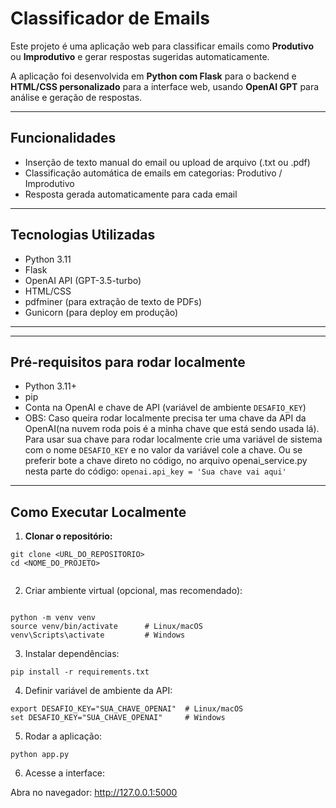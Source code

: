 # Classificador de Emails

Este projeto é uma aplicação web para classificar emails como **Produtivo** ou **Improdutivo** e gerar respostas sugeridas automaticamente.  

A aplicação foi desenvolvida em **Python com Flask** para o backend e **HTML/CSS personalizado** para a interface web, usando **OpenAI GPT** para análise e geração de respostas.

---

## Funcionalidades

- Inserção de texto manual do email ou upload de arquivo (.txt ou .pdf)
- Classificação automática de emails em categorias: Produtivo / Improdutivo
- Resposta gerada automaticamente para cada email

---

## Tecnologias Utilizadas

- Python 3.11
- Flask
- OpenAI API (GPT-3.5-turbo)
- HTML/CSS
- pdfminer (para extração de texto de PDFs)
- Gunicorn (para deploy em produção)

---


---

## Pré-requisitos para rodar localmente

- Python 3.11+
- pip
- Conta na OpenAI e chave de API (variável de ambiente `DESAFIO_KEY`)
- OBS: Caso queira rodar localmente precisa ter uma chave da API da OpenAI(na nuvem roda pois é a minha chave que está sendo usada lá).
    Para usar sua chave para rodar localmente crie uma variável de sistema com o nome `DESAFIO_KEY` e no valor da  variável cole a chave.
    Ou se preferir bote a chave direto no código, no arquivo openai_service.py nesta parte do código: ```openai.api_key = 'Sua chave vai aqui'```

---

## Como Executar Localmente

1. **Clonar o repositório:**

```bash:
git clone <URL_DO_REPOSITORIO>
cd <NOME_DO_PROJETO>


```
2. Criar ambiente virtual (opcional, mas recomendado):
```

python -m venv venv
source venv/bin/activate      # Linux/macOS
venv\Scripts\activate         # Windows

```
3. Instalar dependências:
```
pip install -r requirements.txt

```
4. Definir variável de ambiente da API:
```
export DESAFIO_KEY="SUA_CHAVE_OPENAI"  # Linux/macOS
set DESAFIO_KEY="SUA_CHAVE_OPENAI"     # Windows

```
5. Rodar a aplicação:
```
python app.py

```
6. Acesse a interface:

Abra no navegador: http://127.0.0.1:5000

